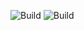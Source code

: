 ![Build](https://github.com/Docheinstein/github-actions-test/actions/workflows/make-single-platform.yml/badge.svg)
![Build](https://github.com/Docheinstein/github-actions-test/actions/workflows/build-multi-platform.yml/badge.svg)